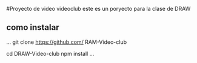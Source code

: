 #Proyecto de video videoclub
este es un poryecto para la clase de DRAW
## como instalar

...
git clone
https://github.com/
RAM-Video-club

cd DRAW-Video-club
npm install
...